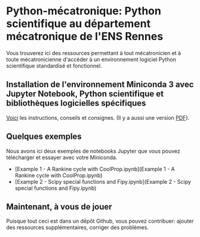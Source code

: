 # Python-mécatronique: Python scientifique au département mécatronique de l'ENS Rennes

Vous trouverez ici des ressources permettant à tout mécatronicien et à toute mécatronicienne d'accéder à un environnement logiciel Python scientifique standardisé et fonctionnel.

## Installation de l'environnement Miniconda 3 avec Jupyter Notebook, Python scientifique et bibliothèques logicielles spécifiques

[Voici](mektro2020_2021_installation_miniconda3_python_gfm.md) les instructions, conseils et consignes. (Il y a aussi une version [PDF](mektro2020_2021_installation_miniconda3_python.pdf)).

## Quelques exemples

Nous avons ici deux exemples de notebooks Jupyter que vous pouvez télécharger et essayer avec votre Miniconda.

- [Example 1 - A Rankine cycle with CoolProp.ipynb](Example 1 - A Rankine cycle with CoolProp.ipynb)
- [Example 2 - Scipy special functions and Fipy.ipynb](Example 2 - Scipy special functions and Fipy.ipynb)

## Maintenant, à vous de jouer

Puisque tout ceci est dans un dépôt Github, vous pouvez contribuer: ajouter des ressources supplémentaires, corriger des problèmes.



